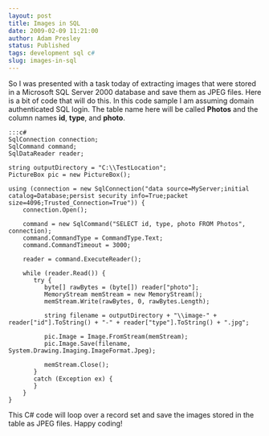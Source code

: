 ```yaml
---
layout: post
title: Images in SQL
date: 2009-02-09 11:21:00
author: Adam Presley
status: Published
tags: development sql c#
slug: images-in-sql
---
```


So I was presented with a task today of extracting images that were
stored in a Microsoft SQL Server 2000 database and save them as JPEG
files. Here is a bit of code that will do this. In this code sample I am
assuming domain authenticated SQL login. The table name here will be
called **Photos** and the column names **id**, **type**, and **photo**.  
  
    :::c#
    SqlConnection connection;
    SqlCommand command;
    SqlDataReader reader;
     
    string outputDirectory = "C:\\TestLocation";
    PictureBox pic = new PictureBox();
     
    using (connection = new SqlConnection("data source=MyServer;initial catalog=Database;persist security info=True;packet size=4096;Trusted_Connection=True")) {
        connection.Open();
     
        command = new SqlCommand("SELECT id, type, photo FROM Photos", connection);
        command.CommandType = CommandType.Text;
        command.CommandTimeout = 3000;
         
        reader = command.ExecuteReader();
     
        while (reader.Read()) {
           try {
              byte[] rawBytes = (byte[]) reader["photo"];
              MemoryStream memStream = new MemoryStream();
              memStream.Write(rawBytes, 0, rawBytes.Length);
         
              string filename = outputDirectory + "\\image-" + reader["id"].ToString() + "-" + reader["type"].ToString() + ".jpg";
         
              pic.Image = Image.FromStream(memStream);
              pic.Image.Save(filename, System.Drawing.Imaging.ImageFormat.Jpeg);
         
              memStream.Close();
           }
           catch (Exception ex) {
           }
        }
    }
  
This C# code will loop over a record set and save the images stored in
the table as JPEG files. Happy coding!
